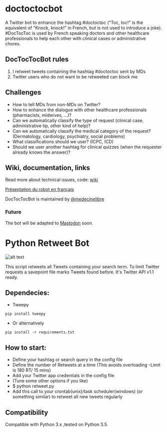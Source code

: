 # doctoctocbot
A Twitter bot to enhance the hashtag #doctoctoc ("Toc, toc!" is the equivalent of "Knock, knock!" in French, but is not used to introduce a joke).
\#DocTocToc is used by French speaking doctors and other healthcare professionals to help each other with clinical cases or administrative chores.

## DocTocTocBot rules

1. I retweet tweets containing the hashtag #doctoctoc sent by MDs
2. Twitter users who do not want to be retweeted can block me

## Challenges

* How to tell MDs from non-MDs on Twitter?
* How to enhance the dialogue with other healthcare professionals (pharmacists, midwives, ...)?
* Can we automatically classify the type of request (clinical case, administrative tip, other kind of help)?
* Can we automatically classify the medical category of the request? (Dermatology, cardiology, psychiatry, social problems)
* What classifications should we user? (ICPC, ICD)
* Should we user another hashtag for clinical quizzes (when the requester already knows the answer)?

## Wiki, documentation, links

Read more about technical issues, code: [wiki](https://github.com/jeromecc/doctoctocbot/wiki)

[Présentation du robot en français](https://medecinelibre.com/doctoctoc-bot)

DocTocTocBot is maintained by [@medecinelibre](https://twitter.com/medecinelibre)


### Future
The bot will be adapted to [Mastodon](https://mastodon.social) soon.

Python Retweet Bot
==================

![alt text](https://img.shields.io/badge/python-3.5-green.svg "Python3.5")

This script retweets all Tweets containing your search term. To limit Twitter requests a savepoint file marks Tweets found before. It's Twitter API v1.1 ready.

Dependecies:
-------------
* Tweepy

```pip install tweepy```

* Or alternatively

```pip install -r requirements.txt```

How to start:
-------------

* Define your hashtag or search query in the config file
* Define the number of Retweets at a time (This avoids overloading -Limit is 180 RT/ 15 mins)
* Add your Twitter app credentials in the config file
* (Tune some other options if you like)
* $ python retweet.py
* Add this call to your crontab(unix)/task scheduler(windows) (or something similar) to retweet all new tweets regularly

Compatibility
-------------

Compatible with Python 3.x ,tested  on Python 3.5.
